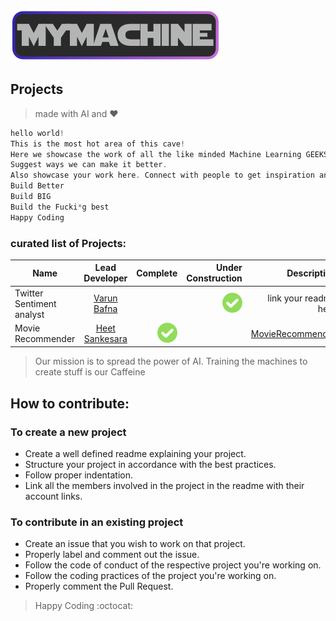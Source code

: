 ![alt text](/logo.png)
## Projects

>made with AI and :heart:

```c
hello world!
This is the most hot area of this cave!
Here we showcase the work of all the like minded Machine Learning GEEKS. The things we've created over time. Explore these. Fall in love with ML more and more. Help us improve.
Suggest ways we can make it better.
Also showcase your work here. Connect with people to get inspiration and build.
Build Better
Build BIG
Build the Fucki*g best
Happy Coding

```


###  curated list of Projects:
| Name   |   Lead Developer      |  Complete  |Under Construction|Description|
| ------------- |:-------------:| -----:|------:|----------:|
|  Twitter Sentiment analyst |[Varun Bafna](https://github.com/varunbafna)|  		|![alt text](/img/tick.png)	| link your readme here |
|  Movie Recommender         | [Heet Sankesara](https://github.com/hsankesara)|	![alt text](/img/tick.png) |  |[MovieRecommender](projectcts/MovieRecommender/README.md)





> Our mission is to spread the power of AI. Training the machines to create stuff is our Caffeine


## How to contribute:
### To create a new project 
* Create a well defined readme explaining your project.
* Structure your project in accordance with the best practices.
* Follow proper indentation.
* Link all the members involved in the project in the readme with their account links.
### To contribute in an existing project
* Create an issue that you wish to work on that project.
* Properly label and comment out the issue.
* Follow the code of conduct of the respective project you're working on.
* Follow the coding practices of the project you're working on.
* Properly comment the Pull Request.

> Happy Coding :octocat:
